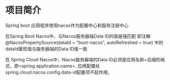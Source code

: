# 项目简介

Spring boot 应用程序使用nacos作为配置中心和服务注册中心

在Spring Boot Nacos中，与Nacos服务器端Data ID的值是强匹配
即注解@NacosPropertySource(dataId = "boot-nacos", autoRefreshed = true) 中的dataId属性值与服务器端的Data ID值一致

在 Spring Cloud Nacos中，Nacos服务器端的Data ID必须是应用名称+后缀的格式，即<spring.application.name>.<file-extension>
应用配置处spring.cloud.nacos.config.data-id配置项不起作用。